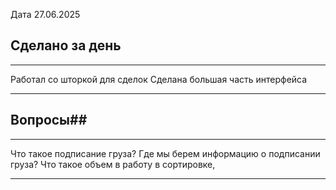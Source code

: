 
Дата 27.06.2025

## Сделано за день ##
------------------------------------------------------------------------
Работал со шторкой для сделок
Сделана большая часть интерфейса
___________________________________________________________
## Вопросы##
------------------------------------------------------------------------
Что такое подписание груза?
Где мы берем информацию о подписании груза?
Что такое объем в работу в сортировке,
________________________________________________________________________
